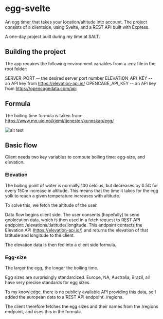 # egg-svelte
An egg timer that takes your location/altitude into account. The project consists of a clientside, using Svelte, and a REST API built with Express.

A one-day project built during my time at SALT. 

## Building the project

The app requires the following environment variables from a .env file in the root folder:

SERVER_PORT -- the desired server port number
ELEVATION_API_KEY -- an API key from https://elevation-api.io/
OPENCAGE_API_KEY -- an API key from https://opencagedata.com/api

## Formula

The boiling time formula is taken from: https://www.mn.uio.no/kjemi/tjenester/kunnskap/egg/

![alt text](https://www.mn.uio.no/kjemi/tjenester/kunnskap/egg/formel.jpg "Egg-boiling formula")

## Basic flow

Client needs two key variables to compute boiling time: egg-size, and elevation.

### Elevation

The boiling point of water is normally 100 celcius, but decreases by 0.5C for every 150m increase in altitude. This means that the time it takes for the egg yolk to reach a given temperature increases with altitude.

To solve this, we fetch the altitude of the user.

Data flow begins client side. The user consents (hopefully) to send geolocation data, which is then used in a fetch request to REST API endpoint: /elevations/:latitude/:longitude. This endpoint contacts the Elevation API (https://elevation-api.io/) and returns the elevation of that latitude and longitude to the client.

The elevation data is then fed into a client side formula. 

### Egg-size

The larger the egg, the longer the boiling time.

Egg sizes are surprisingly standardized. Europe, NA, Australia, Brazil, all have very precise standards for egg sizes.

To my knowledge, there is no publicly available API providing this data, so I added the european data to a REST API endpoint: /regions.

The client therefore fetches the egg sizes and their names from the /regions endpoint, and uses this in the formula.
